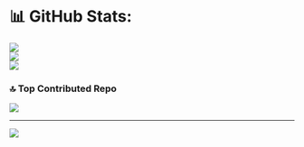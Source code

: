 
# 📊 GitHub Stats:
![](https://github-readme-stats.vercel.app/api?username=MehakGo&theme=dark&hide_border=true&include_all_commits=true&count_private=true)<br/>
![](https://nirzak-streak-stats.vercel.app/?user=MehakGo&theme=dark&hide_border=true)<br/>
![](https://github-readme-stats.vercel.app/api/top-langs/?username=MehakGo&theme=dark&hide_border=true&include_all_commits=true&count_private=true&layout=compact)

### 🔝 Top Contributed Repo
![](https://github-contributor-stats.vercel.app/api?username=MehakGo&limit=5&theme=dark&combine_all_yearly_contributions=true)

---
[![](https://visitcount.itsvg.in/api?id=MehakGo&icon=4&color=3)](https://visitcount.itsvg.in)

<!-- Proudly created with GPRM ( https://gprm.itsvg.in ) -->
